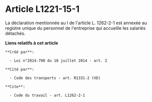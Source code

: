 # Article L1221-15-1

La déclaration mentionnée au I de l'article L. 1262-2-1 est annexée au registre unique du personnel de l'entreprise qui
accueille les salariés détachés.

**Liens relatifs à cet article**

	**Créé par**:

	  - Loi n°2014-790 du 10 juillet 2014 - art. 2

	**Cité par**:

	  - Code des transports - art. R1331-2 (VD)

	**Cite**:

	  - Code du travail - art. L1262-2-1
